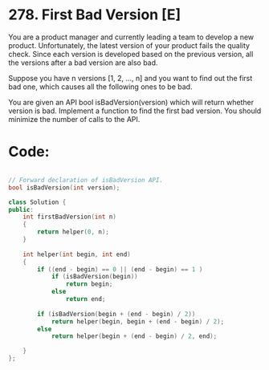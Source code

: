 # 278. First Bad Version [E]
You are a product manager and currently leading a team to develop a new product. Unfortunately, the latest version of your product fails the quality check. Since each version is developed based on the previous version, all the versions after a bad version are also bad.

Suppose you have n versions [1, 2, ..., n] and you want to find out the first bad one, which causes all the following ones to be bad.

You are given an API bool isBadVersion(version) which will return whether version is bad. Implement a function to find the first bad version. You should minimize the number of calls to the API.

# Code:
```c++

// Forward declaration of isBadVersion API.
bool isBadVersion(int version);

class Solution {
public:
    int firstBadVersion(int n)
    {
        return helper(0, n);
    }
    
    int helper(int begin, int end)
    {
        if ((end - begin) == 0 || (end - begin) == 1 )
            if (isBadVersion(begin))
                return begin;
            else
                return end;
            
        if (isBadVersion(begin + (end - begin) / 2))            
            return helper(begin, begin + (end - begin) / 2);
        else
            return helper(begin + (end - begin) / 2, end);

    }
};

```

